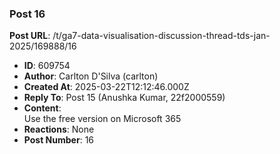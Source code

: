 ### Post 16
**Post URL**: /t/ga7-data-visualisation-discussion-thread-tds-jan-2025/169888/16
- **ID**: 609754
- **Author**: Carlton D'Silva (carlton)
- **Created At**: 2025-03-22T12:12:46.000Z
- **Reply To**: Post 15 (Anushka Kumar, 22f2000559)
- **Content**:  
  Use the free version on Microsoft 365
- **Reactions**: None
- **Post Number**: 16

